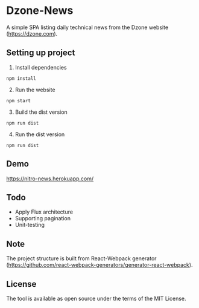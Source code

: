 # Dzone-News

A simple SPA listing daily technical news from the Dzone website (https://dzone.com).

## Setting up project

1. Install dependencies

```
npm install
```

2. Run the website

```
npm start
```

3. Build the dist version

```
npm run dist
```

4. Run the dist version

```
npm run dist
```

## Demo

https://nitro-news.herokuapp.com/

## Todo

- Apply Flux architecture
- Supporting pagination
- Unit-testing

## Note

The project structure is built from React-Webpack generator (https://github.com/react-webpack-generators/generator-react-webpack).

## License

The tool is available as open source under the terms of the MIT License.

